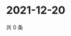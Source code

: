 # 2021-12-20

共 0 条

<!-- BEGIN WEIBO -->
<!-- 最后更新时间 Mon Dec 20 2021 23:12:23 GMT+0800 (China Standard Time) -->

<!-- END WEIBO -->
